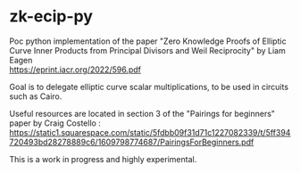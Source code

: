 # zk-ecip-py
Poc python implementation of the paper "Zero Knowledge Proofs of Elliptic Curve Inner Products from Principal Divisors and Weil Reciprocity" by Liam Eagen  
https://eprint.iacr.org/2022/596.pdf

Goal is to delegate elliptic curve scalar multiplications, to be used in circuits such as Cairo.

Useful resources are located in section 3 of the "Pairings for beginners" paper by Craig Costello : https://static1.squarespace.com/static/5fdbb09f31d71c1227082339/t/5ff394720493bd28278889c6/1609798774687/PairingsForBeginners.pdf

This is a work in progress and highly experimental. 